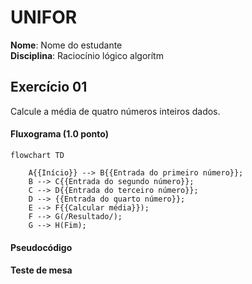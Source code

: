 # UNIFOR
**Nome**: Nome do estudante <br>
**Disciplina**: Raciocínio lógico algorítm

## Exercício 01
Calcule a média de quatro números inteiros dados.
#### Fluxograma (1.0 ponto)

```mermaid 
flowchart TD 

    A{{Início}} --> B{{Entrada do primeiro número}};
    B --> C{{Entrada do segundo número}};
    C --> D{{Entrada do terceiro número}};
    D --> {{Entrada do quarto número}};
    E --> F{{Calcular média}});
    F --> G(/Resultado/);
    G --> H(Fim);

```

#### Pseudocódigo 

#### Teste de mesa 

